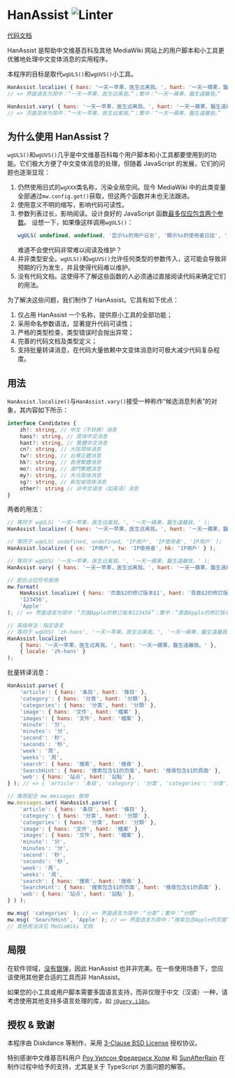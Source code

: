 # HanAssist ![Linter](https://github.com/diskdance/HanAssist/workflows/lint/badge.svg)
[代码文档](https://diskdance.github.io/HanAssist/)

HanAssist 是帮助中文维基百科及其他 MediaWiki 网站上的用户脚本和小工具更优雅地处理中文变体消息的实用程序。

本程序的目标是取代``wgULS()``和``wgUVS()``小工具。

```javascript
HanAssist.localize( { hans: '一天一苹果，医生远离我。', hant: '一天一蘋果，醫生遠離我。' } );
// => 界面语言为简中：“一天一苹果，医生远离我。”；繁中：“一天一蘋果，醫生遠離我。”

HanAssist.vary( { hans: '一天一苹果，医生远离我。', hant: '一天一蘋果，醫生遠離我。' } );
// => 页面变体为简中：“一天一苹果，医生远离我。”；繁中：“一天一蘋果，醫生遠離我。”
```

## 为什么使用 HanAssist？
``wgULS()``和``wgUVS()``几乎是中文维基百科每个用户脚本和小工具都要使用到的功能。它们极大方便了中文变体消息的处理，但随着 JavaScript 的发展，它们的问题也逐渐显现：

1. 仍然使用旧式的``wgXXX``类名称，污染全局空间。现今 MediaWiki 中的此类变量全部通过``mw.config.get()``获取，但这两个函数并未也无法跟进。
2. 使用意义不明的缩写，影响代码可读性。
3. 参数列表过长，影响阅读。设计良好的 JavaScript 函数[最多仅应包含两个参数](https://github.com/ryanmcdermott/clean-code-javascript#function-arguments-2-or-fewer-ideally)。
   设想一下，如果像这样调用``wgULS()``：
   ```javascript
   wgULS( undefined, undefined, '显示%s的用户日志', '顯示%s的使用者日誌', '顯示%s的用戶日誌' );
   ```
   难道不会使代码非常难以阅读及维护？
4. 并非类型安全。``wgULS()``和``wgUVS()``允许任何类型的参数传入，这可能会导致非预期的行为发生，并且使得代码难以维护。
5. 没有代码文档。这使得不了解这些函数的人必须通过直接阅读代码来确定它们的用法。

为了解决这些问题，我们制作了 HanAssist。它具有如下优点：

1. 仅占用 HanAssist 一个名称，提供原小工具的全部功能；
2. 采用命名参数语法，显著提升代码可读性；
3. 严格的类型检查，类型错误时会抛出异常；
4. 完善的代码文档及类型定义；
5. 支持批量转译消息，在代码大量依赖中文变体消息时可极大减少代码复杂程度。

## 用法
``HanAssist.localize()``与``HanAssist.vary()``接受一种称作“候选消息列表”的对象，其内容如下所示：
```typescript
interface Candidates {
	zh?: string, // 中文（不转换）消息
	hans?: string, // 简体中文消息
	hant?: string, // 繁體中文消息
	cn?: string, // 大陆简体消息
	tw?: string, // 台灣正體消息
	hk?: string, // 香港繁體消息
	mo?: string, // 澳門繁體消息
	my?: string, // 大马简体消息
	sg?: string, // 新加坡简体消息
	other?: string // 非中文语言（如英语）消息
}
```

两者的用法：
```javascript
// 等同于 wgULS( '一天一苹果，医生远离我。', '一天一蘋果，醫生遠離我。' );
HanAssist.localize( { hans: '一天一苹果，医生远离我。', hant: '一天一蘋果，醫生遠離我。' } );

// 等同于 wgULS( undefined, undefined, 'IP用户', 'IP使用者', 'IP用戶' );
HanAssist.localize( { cn: 'IP用户', tw: 'IP使用者', hk: 'IP用戶' } );

// 等同于 wgUVS( '一天一苹果，医生远离我。', '一天一蘋果，醫生遠離我。' );
HanAssist.vary( { hans: '一天一苹果，医生远离我。', hant: '一天一蘋果，醫生遠離我。' } );

// 配合占位符号使用
mw.format(
    HanAssist.localize( { hans: '页面$2的修订版本$1', hant: '頁面$2的修訂版本$1' } ),
    '123456',
    'Apple'
); // => 界面语言为简中：“页面Apple的修订版本123456”；繁中：“頁面Apple的修訂版本123456”

// 高级用法：指定语言
// 等同于 wgUXS( 'zh-hans', '一天一苹果，医生远离我。', '一天一蘋果，醫生遠離我。' )
HanAssist.localize(
	{ hans: '一天一苹果，医生远离我。', hant: '一天一蘋果，醫生遠離我。' },
	{ locale: 'zh-hans' }
);
```

批量转译消息：
```javascript
HanAssist.parse( {
	'article': { hans: '条目', hant: '條目' },
	'category': { hans: '分类', hant: '分類' },
	'categories': { hans: '分类', hant: '分類' },
	'image': { hans: '文件', hant: '檔案' },
	'images': { hans: '文件', hant: '檔案' },
	'minute': '分',
	'minutes': '分',
	'second': '秒',
	'seconds': '秒',
	'week': '周',
	'weeks': '周',
	'search': { hans: '搜索', hant: '搜尋' },
	'SearchHint': { hans: '搜索包含$1的页面', hant: '搜尋包含$1的頁面' },
	'web': { hans: '站点', hant: '站點' },
} ); // => { 'article': '条目', 'category': '分类', 'categories': '分类', ... }

// 推荐配合 mw.messages 使用
mw.messages.set( HanAssist.parse( {
	'article': { hans: '条目', hant: '條目' },
	'category': { hans: '分类', hant: '分類' },
	'categories': { hans: '分类', hant: '分類' },
	'image': { hans: '文件', hant: '檔案' },
	'images': { hans: '文件', hant: '檔案' },
	'minute': '分',
	'minutes': '分',
	'second': '秒',
	'seconds': '秒',
	'week': '周',
	'weeks': '周',
	'search': { hans: '搜索', hant: '搜尋' },
	'SearchHint': { hans: '搜索包含$1的页面', hant: '搜尋包含$1的頁面' },
	'web': { hans: '站点', hant: '站點' },
} ) );

mw.msg( 'categories' ); // => 界面语言为简中：“分类”；繁中：“分類”
mw.msg( 'SearchHint', 'Apple' ); // => 界面语言为简中：“搜索包含Apple的页面”；繁中：“搜尋包含Apple的頁面”
// 其他用法详见 MediaWiki 文档
```

## 局限
在软件领域，[没有银弹](https://zh.wikipedia.org/wiki/%E6%B2%A1%E6%9C%89%E9%93%B6%E5%BC%B9)，因此 HanAssist 也并非完美。在一些使用场景下，您应该使用其他更合适的工具而非 HanAssist。

如果您的小工具或用户脚本需要多国语言支持，而非仅限于中文（汉语）一种，请考虑使用其他支持多语言处理的库，如 [``jQuery.i18n``](https://github.com/wikimedia/jquery.i18n)。

## 授权 & 致谢
本程序由 Diskdance 等制作，采用 [3-Clause BSD License](./LICENSE) 授权协议。

特别感谢中文维基百科用户 [Роу Уилсон Фредериск Холм](https://zh.wikipedia.org/wiki/User:Роу_Уилсон_Фредериск_Холм) 和 [SunAfterRain](https://zh.wikipedia.org/wiki/User:SunAfterRain) 在制作过程中给予的支持，尤其是关于 TypeScript 方面问题的解答。
